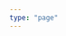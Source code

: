 ```yaml
---
type: "page"
---
```

<div class="card-group border border-primary">
<div class="js_include vritti_l2 " relativeUrlBase="vritti/padachcheda/pada-1.1/1.1.1/"  title="पदच्छेदः" dataType="txt"> </div>  
<div class="js_include vritti_l1 " relativeUrlBase="vritti/full_sutra/pada-1.1/1.1.1/"  title="सानुवृत्तिसूत्रम्" dataType="txt"> </div>  
<div class="js_include vritti_l2 collapsed " relativeUrlBase="vritti/adhikara/pada-1.1/1.1.1/"  title="अधिकारः" dataType="txt"> </div>  
<div class="js_include vritti_l2 collapsed " relativeUrlBase="vritti/anuvritti/pada-1.1/1.1.1/"  title="अनुवृत्तिः" dataType="txt"> </div>  
<div class="js_include vritti_l2 collapsed " relativeUrlBase="vritti/topic/pada-1.1/1.1.1/"  title="विषयः" dataType="txt"> </div>  
</div>
<div class="js_include vritti_l1" relativeUrlBase="vritti/sumit_garg_english/pada-1.1/1.1.1/"  title="गार्गसुमितानुवादः" dataType="txt"> </div>  
<div class="card-group border border-primary">
<div class="js_include vritti_l1" relativeUrlBase="vritti/kashika/pada-1.1/1.1.1/" title="काशिका"> </div>  
<div class="js_include collapsed vritti_l2" relativeUrlBase="vritti/nyasa/pada-1.1/1.1.1/"  title="न्यासः"> </div>  
<div class="js_include collapsed vritti_l2" relativeUrlBase="vritti/padamanjari/pada-1.1/1.1.1/"  title="पदमञ्जरी"> </div>  
</div>
<div class="js_include vritti_l1" relativeUrlBase="vritti/mahabhashyam/pada-1.1/1.1.1/" title="महाभाष्यम्"> </div>  
<div class="card-group border border-primary">
<div class="js_include vritti_l1" relativeUrlBase="vritti/siddhantakaumudi/pada-1.1/1.1.1/"  title="सिद्धान्तकौमुदी"> </div>  
<div class="js_include collapsed vritti_l2" relativeUrlBase="vritti/balamanorama/pada-1.1/1.1.1/"  title="बालमनोरमा"> </div>  
<div class="js_include collapsed vritti_l2" relativeUrlBase="vritti/tattvabodhini/pada-1.1/1.1.1/"  title="तत्त्वबोधिनी"> </div>  
</div>  
<div class="js_include vritti_l1" relativeUrlBase="vritti/laghusiddhantakaumudi/pada-1.1/1.1.1/"  title="लघुकौमुदी"> </div>  
